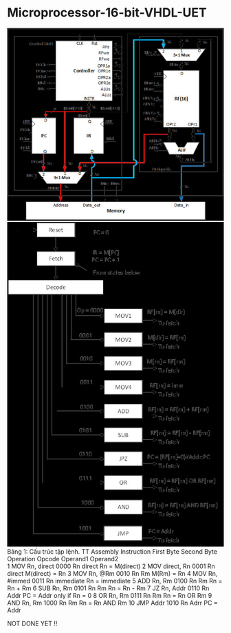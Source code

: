 # Microprocessor-16-bit-VHDL-UET
![alt text](https://github.com/letanssang/Microprocessor-16-bit-VHDL-UET/blob/main/z3136160817596_2cf32866351870d254e1f8f35c8ff1b6.jpg)
![alt text](https://github.com/letanssang/Microprocessor-16-bit-VHDL-UET/blob/main/z3136162866170_43f580260a2186dddaa640512ff3d9f5.jpg)
Bảng 1: Cấu trúc tập lệnh.
TT	Assembly Instruction	First Byte	Second Byte	Operation
		Opcode	Operand1	Operand2	
1	MOV Rn, direct	0000	Rn	direct	Rn = M(direct)
2	MOV direct, Rn	0001	Rn	direct	M(direct) = Rn
3	MOV Rn, @Rm	0010	Rn	Rm		M(Rm) = Rn
4	MOV Rn, #immed	0011	Rn	immediate	Rn = immediate
5	ADD Rn, Rm	0100	Rn	Rm		Rn = Rn + Rm
6	SUB Rn, Rm	0101	Rn	Rm		Rn = Rn - Rm
7	JZ  Rn, Addr	0110	Rn	Addr	PC = Addr  only if Rn = 0
8	OR Rn, Rm	0111	Rn	Rm		Rn = Rn OR Rm
9	AND Rn, Rm	1000	Rn	Rm		Rn = Rn AND Rm
10	JMP  Addr	1010	Rn	Adrr	PC = Addr  

NOT DONE YET !!

